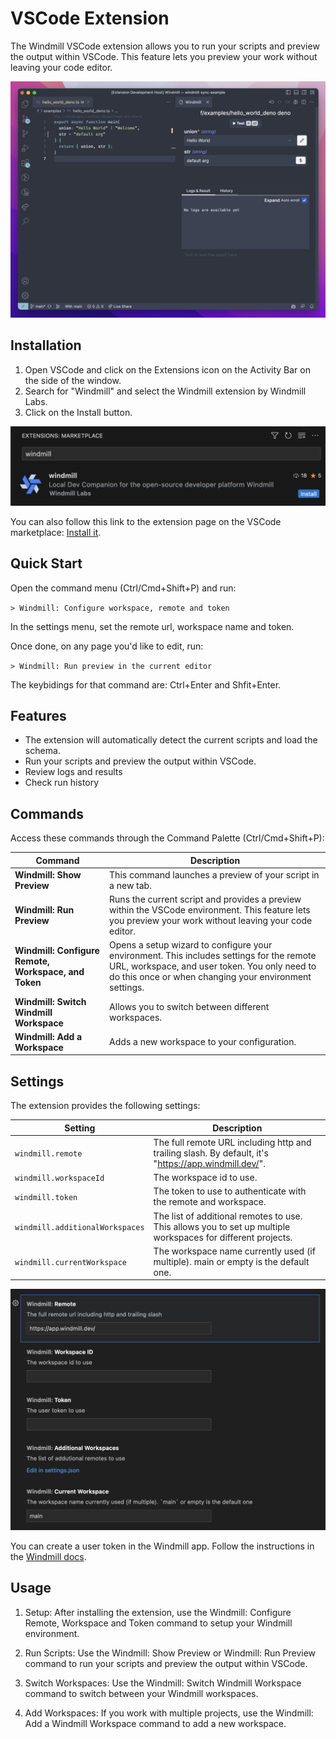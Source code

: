 # VSCode Extension

The Windmill VSCode extension allows you to run your scripts and preview the output within VSCode. This feature lets you preview your work without leaving your code editor.

![demo](./main.png.webp)

## Installation

1. Open VSCode and click on the Extensions icon on the Activity Bar on the side of the window.
2. Search for "Windmill" and select the Windmill extension by Windmill Labs.
3. Click on the Install button.

![demo](./wm-install.png.webp)

You can also follow this link to the extension page on the VSCode marketplace: [Install it](https://marketplace.visualstudio.com/items?itemName=windmill-labs.windmill).

## Quick Start

Open the command menu (Ctrl/Cmd+Shift+P) and run:

`> Windmill: Configure workspace, remote and token`

In the settings menu, set the remote url, workspace name and token.

Once done, on any page you'd like to edit, run:

`> Windmill: Run preview in the current editor`

The keybidings for that command are: Ctrl+Enter and Shfit+Enter.

## Features

- The extension will automatically detect the current scripts and load the schema.
- Run your scripts and preview the output within VSCode.
- Review logs and results
- Check run history

## Commands

Access these commands through the Command Palette (Ctrl/Cmd+Shift+P):

| Command                                              | Description                                                                                                                                                                                         |
| ---------------------------------------------------- | --------------------------------------------------------------------------------------------------------------------------------------------------------------------------------------------------- |
| **Windmill: Show Preview**                           | This command launches a preview of your script in a new tab.                                                                                                                                        |
| **Windmill: Run Preview**                            | Runs the current script and provides a preview within the VSCode environment. This feature lets you preview your work without leaving your code editor.                                             |
| **Windmill: Configure Remote, Workspace, and Token** | Opens a setup wizard to configure your environment. This includes settings for the remote URL, workspace, and user token. You only need to do this once or when changing your environment settings. |
| **Windmill: Switch Windmill Workspace**              | Allows you to switch between different workspaces.                                                                                                                                                  |
| **Windmill: Add a Workspace**                        | Adds a new workspace to your configuration.                                                                                                                                                         |

## Settings

The extension provides the following settings:

| Setting                         | Description                                                                                                  |
| ------------------------------- | ------------------------------------------------------------------------------------------------------------ |
| `windmill.remote`               | The full remote URL including http and trailing slash. By default, it's "https://app.windmill.dev/".         |
| `windmill.workspaceId`          | The workspace id to use.                                                                                     |
| `windmill.token`                | The token to use to authenticate with the remote and workspace.                                              |
| `windmill.additionalWorkspaces` | The list of additional remotes to use. This allows you to set up multiple workspaces for different projects. |
| `windmill.currentWorkspace`     | The workspace name currently used (if multiple). main or empty is the default one.                           |

![demo](./wm-settings.png.webp)

You can create a user token in the Windmill app. Follow the instructions in the [Windmill docs](/docs/core_concepts/webhooks#user-token).

## Usage

1. Setup: After installing the extension, use the Windmill: Configure Remote, Workspace and Token command to setup your Windmill environment.

2. Run Scripts: Use the Windmill: Show Preview or Windmill: Run Preview command to run your scripts and preview the output within VSCode.

3. Switch Workspaces: Use the Windmill: Switch Windmill Workspace command to switch between your Windmill workspaces.

4. Add Workspaces: If you work with multiple projects, use the Windmill: Add a Windmill Workspace command to add a new workspace.
